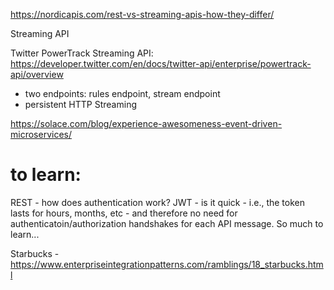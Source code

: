 https://nordicapis.com/rest-vs-streaming-apis-how-they-differ/

Streaming API

Twitter PowerTrack Streaming API:
https://developer.twitter.com/en/docs/twitter-api/enterprise/powertrack-api/overview
- two endpoints: rules endpoint, stream endpoint
- persistent HTTP Streaming



https://solace.com/blog/experience-awesomeness-event-driven-microservices/

# to learn:

REST - how does authentication work?
JWT - is it quick - i.e., the token lasts for  hours, months, etc - and therefore no need for authenticatoin/authorization handshakes for each API message.   So much to learn...

Starbucks - https://www.enterpriseintegrationpatterns.com/ramblings/18_starbucks.html
